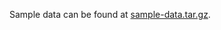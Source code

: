 Sample data can be found at [sample-data.tar.gz](https://www.dropbox.com/s/695b6dh232vnfnj/sample-data.tar.gz).
